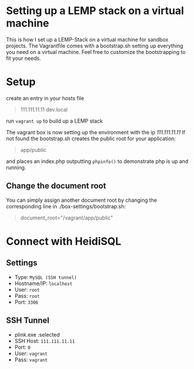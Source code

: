 # Setting up a LEMP stack on a virtual machine

This is how I set up a LEMP-Stack on a virtual machine for sandbox projects. The Vagrantfile comes with a bootstrap.sh setting up everything you need on a virtual machine. Feel free to customize the bootstrapping to fit your needs.

# Setup

create an entry in your hosts file

> 111.111.11.11	dev.local

run `vagrant up` to build up a LEMP stack 

The vagrant box is now setting up the environment with the ip *111.111.11.11*
If not found the bootstrap.sh creates the public root for your application:

> app/public

and places an index.php outputting `phpinfo()` to demonstrate php is up and running.

## Change the document root

You can simply assign another document root by changing the corresponding line in ./box-settings/bootstrap.sh:

> document_root="/vagrant/app/public"

# Connect with HeidiSQL 

Settings
---------
- Type: `MySQL (SSH tunnel)`
- Hostname/IP: `localhost`
- User: `root`
- Pass: `root`
- Port: `3306`

SSH Tunnel
----------
- plink.exe :selected
- SSH Host: `111.111.11.11`
- Port: `0`
- User: `vagrant`
- Pass: `vagrant`